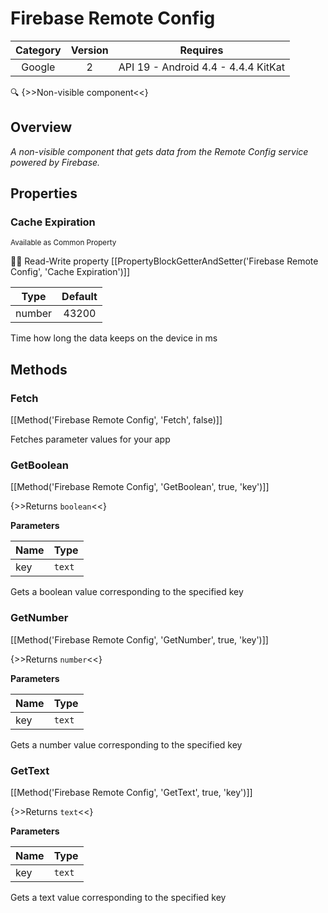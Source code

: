 # Firebase Remote Config

| Category | Version | Requires |
|:--------:|:-------:|:--------:|
|Google|2|API 19 - Android 4.4 - 4.4.4 KitKat|

:mag: {>>Non-visible component<<}

## Overview

_A non-visible component that gets data from the Remote Config service powered by Firebase._

## Properties

### Cache Expiration

<small>Available as Common Property</small>

:eyes::pencil: Read-Write property
[[PropertyBlockGetterAndSetter('Firebase Remote Config', 'Cache Expiration')]]

| Type | Default |
|:----:|:-------:|
|number|43200|

Time how long the data keeps on the device in ms

## Methods

### Fetch



[[Method('Firebase Remote Config', 'Fetch', false)]]

Fetches parameter values for your app

### GetBoolean



[[Method('Firebase Remote Config', 'GetBoolean', true, 'key')]]

{>>Returns `boolean`<<}


**Parameters**

| Name | Type |
|------|------|
|key|`text`|


Gets a boolean value corresponding to the specified key

### GetNumber



[[Method('Firebase Remote Config', 'GetNumber', true, 'key')]]

{>>Returns `number`<<}


**Parameters**

| Name | Type |
|------|------|
|key|`text`|


Gets a number value corresponding to the specified key

### GetText



[[Method('Firebase Remote Config', 'GetText', true, 'key')]]

{>>Returns `text`<<}


**Parameters**

| Name | Type |
|------|------|
|key|`text`|


Gets a text value corresponding to the specified key